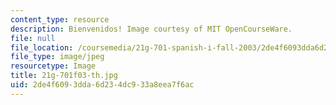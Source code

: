 ```yaml
---
content_type: resource
description: Bienvenidos! Image courtesy of MIT OpenCourseWare.
file: null
file_location: /coursemedia/21g-701-spanish-i-fall-2003/2de4f6093dda6d234dc933a8eea7f6ac_21g-701f03-th.jpg
file_type: image/jpeg
resourcetype: Image
title: 21g-701f03-th.jpg
uid: 2de4f609-3dda-6d23-4dc9-33a8eea7f6ac
---
```

